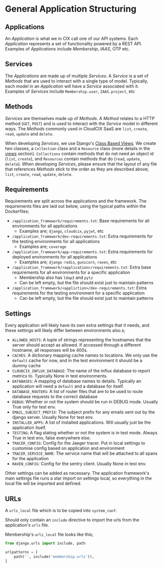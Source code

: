 # General Application Structuring

## Applications
An *Application* is what we in CIX call one of our API systems.
Each *Application* represents a set of functionality powered by a REST API.
Examples of *Applications* include *Membership*, *IAAS*, OTP etc.

## Services
The *Applications* are made up of multiple *Services*.
A *Service* is a set of *Methods* that are used to interact with a single type of model.
Typically, each model in an *Application* will have a *Service* associated with it.
Examples of *Services* include `Membership.user`, `IAAS.project`, etc

## Methods
*Services* are themselves made up of *Methods*.
A *Method* relates to a HTTP method (`GET`, `POST`) and is used to interact with the *Service* model in different ways.
The *Methods* commonly used in CloudCIX SaaS are `list`, `create`, `read`, `update` and `delete`.

When developing *Services*, we use Django's [Class Based Views](https://docs.djangoproject.com/en/2.0/topics/class-based-views/).
We create two classes, a `Collection` class and a `Resource` class (more details in the [views](https://github.com/CloudCIX/developers_manual/blob/main/style_guides/application_framework/layout/9.views.md) section).
`Collections` contain methods that do not need an object id (`list`, `create`), and `Resources` contain methods that do (`read`, `update`, `delete`).
When developing *Services*, please ensure that the layout of any file that references *Methods* stick to the order as they are described above; `list`, `create`, `read`, `update`, `delete`.

## Requirements
Requirements are split across the applications and the framework.
The requirements files are laid out below, using the typical paths within the Dockerfiles;

- `/application_framework/requirements.txt`: Base requirements for all environments for all applications
    - Examples are; `django`, `cloudcix`, `pyjwt`, etc
- `/application_framework/dev-requirements.txt`: Extra requirements for the testing environments for all applications
    - Examples are; `coverage`
- `/application_framework/app-requirements.txt`: Extra requirements for deployed environments for all applications
    - Examples are; `django-redis`, `gunicorn`, `raven`, etc
- `/application_framework/<application>/requirements.txt`: Extra base requirements for all environments for a specific application
    - Membership also has `ldap3` and `pytz`
    - Can be left empty, but the file should exist just to maintain patterns
- `/application_framework/<appliction>/dev-requirements.txt`: Extra requirements for the testing environment for a specific application
    - Can be left empty, but the file should exist just to maintain patterns

## Settings
Every application will likely have its own extra settings that it needs, and these settings will likely differ between environments also.s;

- `ALLOWED_HOSTS`: A tuple of strings representing the hostnames that the server should accept as allowed. If accessed through a different hostname, all responses will be 400s.
- `CACHES`: A dictionary mapping cache names to locations. We only use the `default` cache for now, and in the test environment it should be a dummy cache
- `CLOUDCIX_INFLUX_DATABASE`: The name of the influx database to report metrics to. Typically None in test environments.
- `DATABASES`: A mapping of database names to details. Typically an application will need a `default` and a database for itself.
- `DATABASE_ROUTERS`: A list of router files that are to be used to route database requests to the correct database
- `DEBUG`: Whether or not the system should be run in DEBUG mode. Usually True only for test env.
- `EMAIL_SUBJECT_PREFIX`: The subject prefix for any emails sent out by the django server. Usually None for test env.
- `INSTALLED_APPS`: A list of installed applications. Will usually just be the application itself.
- `TESTING`: A flag stating whether or not the system is in test mode. Always True in test env, false everywhere else.
- `TRACER_CONFIG`: Config for the Jaeger tracer. Put in local settings to customise config based on application and environment
- `TRACER_SERVICE_NAME`: The service name that will be attached to all spans for the application
- `RAVEN_CONFIG`: Config for the sentry client. Usually None in test env.

Other settings can be added as necessary. The application framework's main settings file runs a star import on settings local, so everything in the local file will be imported and defined.

## URLs
A `urls_local` file which is to be copied into `system_conf`.

Should only contain an `include` directive to import the urls from the application's `urls` file.

Membership's `urls_local` file looks like this;

```python
from django.urls import include, path

urlpatterns = [
    path('', include('membership.urls')),
]
```
